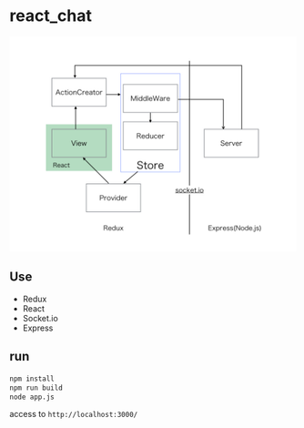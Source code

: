 # react_chat

![Data Flow](images/flow.jpeg)

## Use

* Redux
* React
* Socket.io
* Express

## run

```
npm install
npm run build
node app.js
```

access to `http://localhost:3000/`
